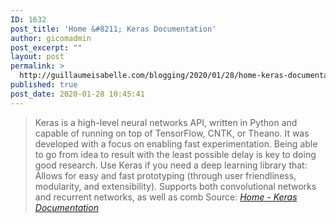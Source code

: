 ```yaml
---
ID: 1632
post_title: 'Home &#8211; Keras Documentation'
author: gicomadmin
post_excerpt: ""
layout: post
permalink: >
  http://guillaumeisabelle.com/blogging/2020/01/28/home-keras-documentation/
published: true
post_date: 2020-01-28 10:45:41
---
```

> Keras is a high-level neural networks API, written in Python and capable of running on top of TensorFlow, CNTK, or Theano. It was developed with a focus on enabling fast experimentation. Being able to go from idea to result with the least possible delay is key to doing good research. Use Keras if you need a deep learning library that: Allows for easy and fast prototyping (through user friendliness, modularity, and extensibility). Supports both convolutional networks and recurrent networks, as well as comb Source: *[Home - Keras Documentation][1]*

 [1]: https://keras.io/